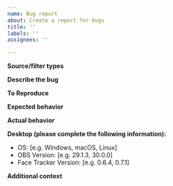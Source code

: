 ```yaml
---
name: Bug report
about: Create a report for bugs
title: ''
labels: ''
assignees: ''

---
```


**Source/filter types**
<!-- Select applicable source/filter type(s) of this plugin. Uncomment items below -->
<!-- - Face Tracker (source) -->
<!-- - Face Tracker (filter) -->
<!-- - Face Tracker PTZ (a filter to control PTZ camera) -->
<!-- - Face Tracker Monitor -->

**Describe the bug**
<!-- A clear and concise description of what the bug is. -->

**To Reproduce**
<!--
Steps to reproduce the behavior:
1. Go to '...'
2. Click on '....'
3. Scroll down to '....'
4. See error
-->

**Expected behavior**
<!-- A clear and concise description of what you expected to happen. -->

**Actual behavior**
<!-- A clear and concise description of what it actually happen. -->

**Desktop (please complete the following information):**
 - OS: [e.g. Windows, macOS, Linux]
 - OBS Version: [e.g. 29.1.3, 30.0.0]
 - Face Tracker Version: [e.g. 0.6.4, 0.7.1]

**Additional context**
<!-- Add any other context about the problem here. -->
<!-- Log file is welcome if you can. Please provide the obsproject.com URL (from Help menu > Log Files > Upload Current/Previous Log File) to the OBS log file where this issue occurred. -->
